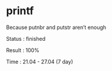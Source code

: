 # printf
Because putnbr and putstr aren’t enough

Status : finished

Result : 100%

Time : 21.04 - 27.04 (7 day)
